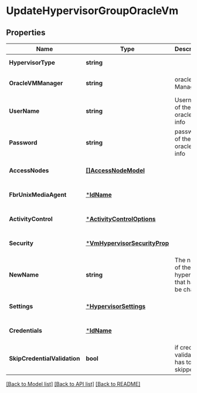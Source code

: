 # UpdateHypervisorGroupOracleVm

## Properties
Name | Type | Description | Notes
------------ | ------------- | ------------- | -------------
**HypervisorType** | **string** |  | [default to null]
**OracleVMManager** | **string** | oracle VM Manager | [optional] [default to null]
**UserName** | **string** | Username of the oracle VM info | [optional] [default to null]
**Password** | **string** | password of the oracle VM info | [optional] [default to null]
**AccessNodes** | [**[]AccessNodeModel**](accessNodeModel.md) |  | [optional] [default to null]
**FbrUnixMediaAgent** | [***IdName**](IdName.md) |  | [optional] [default to null]
**ActivityControl** | [***ActivityControlOptions**](ActivityControlOptions.md) |  | [optional] [default to null]
**Security** | [***VmHypervisorSecurityProp**](VMHypervisorSecurityProp.md) |  | [optional] [default to null]
**NewName** | **string** | The name of the hypervisor that has to be changed | [optional] [default to null]
**Settings** | [***HypervisorSettings**](hypervisorSettings.md) |  | [optional] [default to null]
**Credentials** | [***IdName**](IdName.md) |  | [optional] [default to null]
**SkipCredentialValidation** | **bool** | if credential validation has to be skipped. | [optional] [default to false]

[[Back to Model list]](../README.md#documentation-for-models) [[Back to API list]](../README.md#documentation-for-api-endpoints) [[Back to README]](../README.md)

